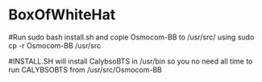 


# BoxOfWhiteHat 

 #Run sudo bash install.sh and copie Osmocom-BB to /usr/src/ using sudo cp -r Osmocom-BB /usr/src



#INSTALL.SH will install CalybsoBTS in /usr/bin  so you no need all time to run CALYBSOBTS from /usr/src/Osmocom-BB 
